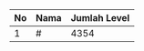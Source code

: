 | No | Nama            | Jumlah Level |
|----|-----------------|--------------|
| 1  | #    |    4354        |
